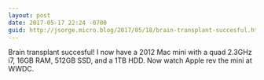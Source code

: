 ```yaml
---
layout: post
date: 2017-05-17 22:24 -0700
guid: http://jsorge.micro.blog/2017/05/18/brain-transplant-succesful.html
---
```

Brain transplant succesful! I now have a 2012 Mac mini with a quad 2.3GHz i7, 16GB  RAM, 512GB SSD, and a 1TB HDD. Now watch Apple rev the mini at WWDC.
